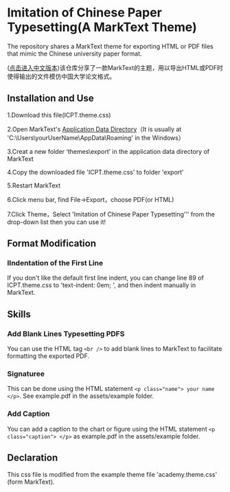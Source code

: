 # Imitation of Chinese Paper Typesetting(A MarkText Theme)

The repository shares a MarkText theme for exporting HTML or PDF files that mimic the Chinese university paper format.

([点击进入中文版本](/assets/readme/zh_cn.md))该仓库分享了一款MarkText的主题，用以导出HTML或PDF时使得输出的文件模仿中国大学论文格式。


## Installation and Use

1.Download this file(ICPT.theme.css)

2.Open MarkText's [Application Data Directory](https://github.com/marktext/marktext/blob/develop/docs/APPLICATION_DATA_DIRECTORY.md)（It is usually at 'C:\Users\yourUserName\AppData\Roaming' in the Windows）

3.Creat a new folder ‘themes\export’ in the application data directory of MarkText

4.Copy the downloaded file 'ICPT.theme.css' to folder 'export'

5.Restart MarkText

6.Click menu bar, find File→Export，choose PDF(or HTML)

7.Click Theme，Select 'Imitation of Chinese Paper Typesetting'’' from the drop-down list then you can use it!

## Format Modification

### IIndentation of the First Line

If you don't like the default first line indent, you can change line 89 of ICPT.theme.css to 'text-indent: 0em; ', and then indent manually in MarkText.

## Skills

### Add Blank Lines Typesetting PDFS

You can use the HTML tag `<br />` to add blank lines to MarkText to facilitate formatting the exported PDF.

### Signaturee

This can be done using the HTML statement `<p class="name"> your name </p>`. See example.pdf in the assets/example folder.

### Add Caption

You can add a caption to the chart or figure using the HTML statement `<p class="caption"> </p>` as example.pdf in the assets/example folder.

## Declaration

This css file is modified from the example theme file 'academy.theme.css' (form MarkText).